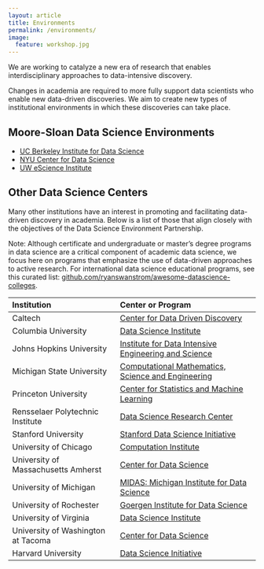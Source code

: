 ```yaml
---
layout: article
title: Environments
permalink: /environments/
image:
  feature: workshop.jpg
---
```


We are working to catalyze a new era of research that enables interdisciplinary approaches to data-intensive discovery. 

Changes in academia are required to more fully support data scientists who enable new data-driven discoveries. We aim to create new types of institutional environments in which these discoveries can take place.

## Moore-Sloan Data Science Environments

- [UC Berkeley Institute for Data Science](/ucb)
- [NYU Center for Data Science](/nyu)
- [UW eScience Institute](/uw)

## <a name="others"></a>Other Data Science Centers

Many other institutions have an interest in promoting and facilitating data-driven discovery in academia. Below is a list of those that align closely with the objectives of the Data Science Environment Partnership. 

Note: Although certificate and undergraduate or master’s degree programs in data science are a critical component of academic data science, we focus here on programs that emphasize the use of data-driven approaches to active research. For international data science educational programs, see this curated list: [github.com/ryanswanstrom/awesome-datascience-colleges](https://github.com/ryanswanstrom/awesome-datascience-colleges). 

| Institution | Center or Program |
| :----------- | :----------------- |
| Caltech | [Center for Data Driven Discovery](http://cd3.caltech.edu/) |
| Columbia University | [Data Science Institute](http://datascience.columbia.edu/) |
| Johns Hopkins University | [Institute for Data Intensive Engineering and Science](http://idies.jhu.edu/) |
| Michigan State University | [Computational Mathematics, Science and Engineering	 ](https://cmse.natsci.msu.edu) |
| Princeton University | [Center for Statistics and Machine Learning](http://csml.princeton.edu/about) |
| Rensselaer Polytechnic Institute | [Data Science Research Center](http://www.dsrc.rpi.edu/)|
| Stanford University | [Stanford Data Science Initiative](https://sdsi.stanford.edu/) |
| University of Chicago | [Computation Institute](https://www.ci.uchicago.edu/) |
| University of Massachusetts Amherst | [Center for Data Science](https://ds.cs.umass.edu/) |
| University of Michigan | [MIDAS: Michigan Institute for Data Science](http://midas.umich.edu/) |
| University of Rochester | [Goergen Institute for Data Science](http://www.rochester.edu/data-science/index.html) |
| University of Virginia | [Data Science Institute](http://dsi.virginia.edu/) |
| University of Washington at Tacoma | [Center for Data Science](http://cwds.uw.edu/) |
| Harvard University |[Data Science Initiative](https://datascience.harvard.edu/) |

